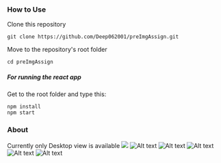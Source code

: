 ### How to Use

Clone this repository

```shell
git clone https://github.com/Deep062001/preImgAssign.git
```

Move to the repository's root folder

```shell
cd preImgAssign
```

##### For running the react app

Get to the root folder and type this:

```shell
npm install
npm start
```

### About

Currently only Desktop view is available
<img src="https://ibb.co/vqBrwNB"></img>
![Alt text](https://ibb.co/vqBrwNB)
![Alt text](https://ibb.co/R7rFF2v)
![Alt text](https://ibb.co/jwQWFnm)
![Alt text](https://ibb.co/3s0c5L4)
![Alt text](https://ibb.co/GdcQN88)
